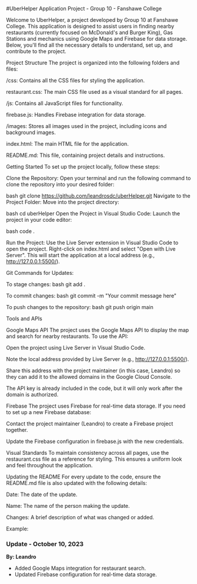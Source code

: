 #UberHelper
Application Project - Group 10 - Fanshawe College

Welcome to UberHelper, a project developed by Group 10 at Fanshawe College. This application is designed to assist users in finding nearby restaurants (currently focused on McDonald's and Burger King), Gas Stations and mechanics using Google Maps and Firebase for data storage. Below, you'll find all the necessary details to understand, set up, and contribute to the project.

Project Structure
The project is organized into the following folders and files:

/css: Contains all the CSS files for styling the application.

restaurant.css: The main CSS file used as a visual standard for all pages.

/js: Contains all JavaScript files for functionality.

firebase.js: Handles Firebase integration for data storage.

/images: Stores all images used in the project, including icons and background images.

index.html: The main HTML file for the application.

README.md: This file, containing project details and instructions.

Getting Started
To set up the project locally, follow these steps:

Clone the Repository:
Open your terminal and run the following command to clone the repository into your desired folder:

bash
git clone https://github.com/leandrosdc/uberHelper.git
Navigate to the Project Folder:
Move into the project directory:

bash
cd uberHelper
Open the Project in Visual Studio Code:
Launch the project in your code editor:

bash
code .

Run the Project:
Use the Live Server extension in Visual Studio Code to open the project. Right-click on index.html and select "Open with Live Server". This will start the application at a local address (e.g., http://127.0.0.1:5500/).

Git Commands for Updates:

To stage changes:
bash
git add .

To commit changes:
bash
git commit -m "Your commit message here"

To push changes to the repository:
bash
git push origin main

Tools and APIs

Google Maps API
The project uses the Google Maps API to display the map and search for nearby restaurants. To use the API:

Open the project using Live Server in Visual Studio Code.

Note the local address provided by Live Server (e.g., http://127.0.0.1:5500/).

Share this address with the project maintainer (in this case, Leandro) so they can add it to the allowed domains in the Google Cloud Console.

The API key is already included in the code, but it will only work after the domain is authorized.

Firebase
The project uses Firebase for real-time data storage. If you need to set up a new Firebase database:

Contact the project maintainer (Leandro) to create a Firebase project together.

Update the Firebase configuration in firebase.js with the new credentials.

Visual Standards
To maintain consistency across all pages, use the restaurant.css file as a reference for styling. This ensures a uniform look and feel throughout the application.

Updating the README
For every update to the code, ensure the README.md file is also updated with the following details:

Date: The date of the update.

Name: The name of the person making the update.

Changes: A brief description of what was changed or added.

Example:

### Update - October 10, 2023  
**By: Leandro**  
- Added Google Maps integration for restaurant search.  
- Updated Firebase configuration for real-time data storage.  